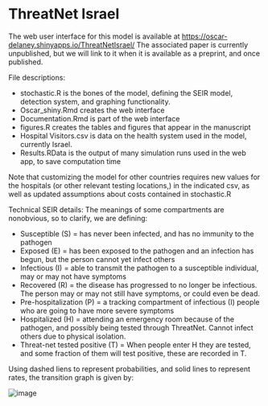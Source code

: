 # ThreatNet Israel

The web user interface for this model is available at https://oscar-delaney.shinyapps.io/ThreatNetIsrael/
The associated paper is currently unpublished, but we will link to it when it is available as a preprint, and once published.

File descriptions:
- stochastic.R is the bones of the model, defining the SEIR model, detection system, and graphing functionality.
- Oscar_shiny.Rmd creates the web interface
- Documentation.Rmd is part of the web interface
- figures.R creates the tables and figures that appear in the manuscript
- Hospital Visitors.csv is data on the health system used in the model, currently Israel.
- Results.RData is the output of many simulation runs used in the web app, to save computation time

Note that customizing the model for other countries requires new values for the hospitals (or other relevant testing locations,) in the indicated csv, as well as updated assumptions about costs contained in stochastic.R

Technical SEIR details:
The meanings of some compartments are nonobvious, so to clarify, we are defining:
- Susceptible (S) = has never been infected, and has no immunity to the pathogen
- Exposed (E) = has been exposed to the pathogen and an infection has begun, but the person cannot yet infect others
- Infectious (I) = able to transmit the pathogen to a susceptible individual, may or may not have symptoms
- Recovered (R) = the disease has progressed to no longer be infectious. The person may or may not still have symptoms, or could even be dead.
- Pre-hospitalization (P) = a tracking compartment of infectious (I) people who are going to have more severe symptoms
- Hospitalized (H) = attending an emergency room because of the pathogen, and possibly being tested through ThreatNet. Cannot infect others due to physical isolation.
- Threat-net tested positive (T) = When people enter H they are tested, and some fraction of them will test positive, these are recorded in T.

Using dashed liens to represent probabilities, and solid lines to represent rates, the transition graph is given by:

![image](https://github.com/Isabel050/Isabel/assets/114768931/bc92f01e-979a-49e7-9579-913a750822c9)
